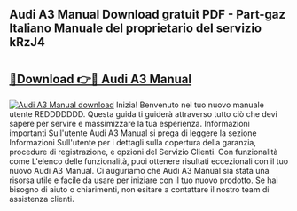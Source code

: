 ## Audi A3 Manual Download gratuit PDF - Part-gaz Italiano Manuale del proprietario del servizio kRzJ4

# <h2><a href="http://dfgqzuo.blite.top/?on=Audi+A3+Manual">🔗Download 👉🔴 Audi A3 Manual</a></h2>

[![Audi A3 Manual download](https://i.imgur.com/lujVjoI.png)](http://dfgqzuo.blite.top/?on=Audi+A3+Manual)
Inizia! Benvenuto nel tuo nuovo manuale utente REDDDDDDD. Questa guida ti guiderà attraverso tutto ciò che devi sapere per servire e massimizzare la tua esperienza. Informazioni importanti Sull'utente Audi A3 Manual si prega di leggere la sezione Informazioni Sull'utente per i dettagli sulla copertura della garanzia, procedure di registrazione, e opzioni del Servizio Clienti. Con funzionalità come L'elenco delle funzionalità, puoi ottenere risultati eccezionali con il tuo nuovo Audi A3 Manual. Ci auguriamo che Audi A3 Manual sia stata una risorsa utile e facile da usare per iniziare con il tuo nuovo prodotto. Se hai bisogno di aiuto o chiarimenti, non esitare a contattare il nostro team di assistenza clienti.

